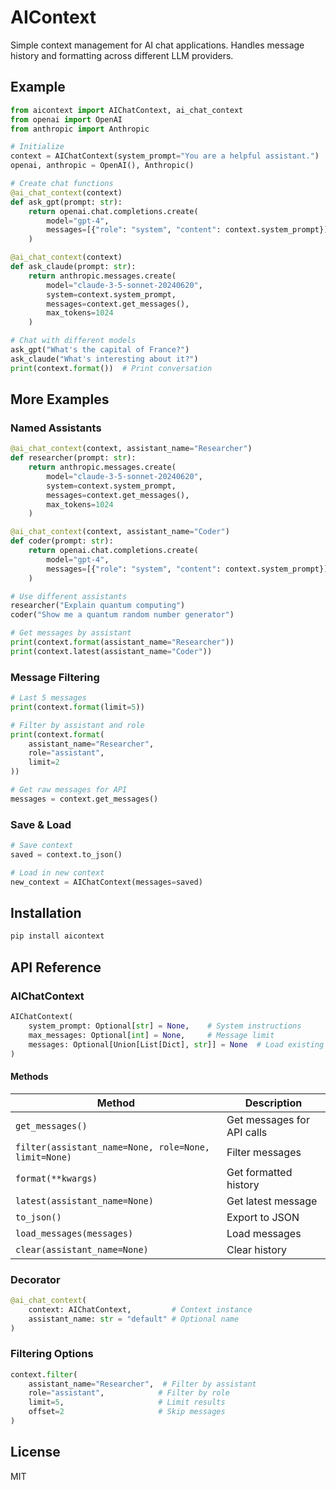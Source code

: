# AIContext

Simple context management for AI chat applications. Handles message history and formatting across different LLM providers.

## Example
```python
from aicontext import AIChatContext, ai_chat_context
from openai import OpenAI
from anthropic import Anthropic

# Initialize
context = AIChatContext(system_prompt="You are a helpful assistant.")
openai, anthropic = OpenAI(), Anthropic()

# Create chat functions
@ai_chat_context(context)
def ask_gpt(prompt: str):
    return openai.chat.completions.create(
        model="gpt-4",
        messages=[{"role": "system", "content": context.system_prompt}] + context.get_messages()
    )

@ai_chat_context(context)
def ask_claude(prompt: str):
    return anthropic.messages.create(
        model="claude-3-5-sonnet-20240620",
        system=context.system_prompt,
        messages=context.get_messages(),
        max_tokens=1024
    )

# Chat with different models
ask_gpt("What's the capital of France?")
ask_claude("What's interesting about it?")
print(context.format())  # Print conversation
```

## More Examples

### Named Assistants
```python
@ai_chat_context(context, assistant_name="Researcher")
def researcher(prompt: str):
    return anthropic.messages.create(
        model="claude-3-5-sonnet-20240620",
        system=context.system_prompt,
        messages=context.get_messages(),
        max_tokens=1024
    )

@ai_chat_context(context, assistant_name="Coder")
def coder(prompt: str):
    return openai.chat.completions.create(
        model="gpt-4",
        messages=[{"role": "system", "content": context.system_prompt}] + context.get_messages()
    )

# Use different assistants
researcher("Explain quantum computing")
coder("Show me a quantum random number generator")

# Get messages by assistant
print(context.format(assistant_name="Researcher"))
print(context.latest(assistant_name="Coder"))
```

### Message Filtering
```python
# Last 5 messages
print(context.format(limit=5))

# Filter by assistant and role
print(context.format(
    assistant_name="Researcher",
    role="assistant",
    limit=2
))

# Get raw messages for API
messages = context.get_messages()
```

### Save & Load
```python
# Save context
saved = context.to_json()

# Load in new context
new_context = AIChatContext(messages=saved)
```

## Installation

```bash
pip install aicontext
```

## API Reference

### AIChatContext
```python
AIChatContext(
    system_prompt: Optional[str] = None,    # System instructions
    max_messages: Optional[int] = None,     # Message limit
    messages: Optional[Union[List[Dict], str]] = None  # Load existing
)
```

#### Methods
| Method | Description |
|--------|-------------|
| `get_messages()` | Get messages for API calls |
| `filter(assistant_name=None, role=None, limit=None)` | Filter messages |
| `format(**kwargs)` | Get formatted history |
| `latest(assistant_name=None)` | Get latest message |
| `to_json()` | Export to JSON |
| `load_messages(messages)` | Load messages |
| `clear(assistant_name=None)` | Clear history |

### Decorator
```python
@ai_chat_context(
    context: AIChatContext,         # Context instance
    assistant_name: str = "default" # Optional name
)
```

### Filtering Options
```python
context.filter(
    assistant_name="Researcher",  # Filter by assistant
    role="assistant",            # Filter by role
    limit=5,                     # Limit results
    offset=2                     # Skip messages
)
```

## License

MIT
